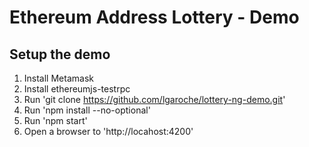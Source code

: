 # Ethereum Address Lottery - Demo

## Setup the demo

1. Install Metamask
1. Install ethereumjs-testrpc
1. Run
'git clone https://github.com/lgaroche/lottery-ng-demo.git'
1. Run
'npm install --no-optional'
1. Run
'npm start'
1. Open a browser to 'http://locahost:4200'